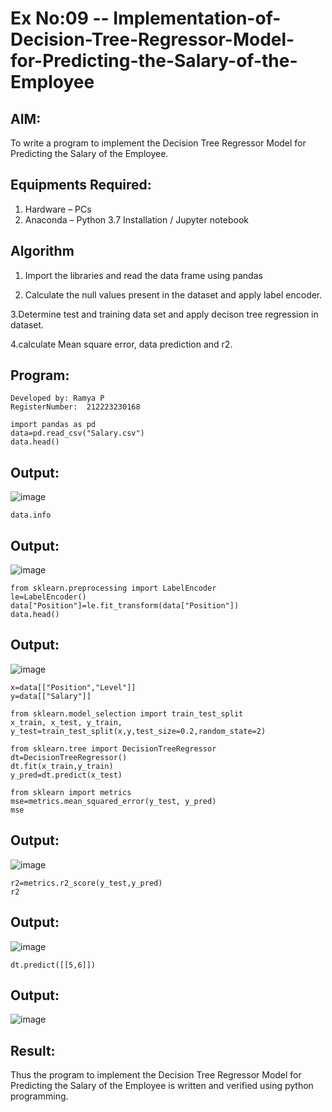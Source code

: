 # Ex No:09 -- Implementation-of-Decision-Tree-Regressor-Model-for-Predicting-the-Salary-of-the-Employee

## AIM:
To write a program to implement the Decision Tree Regressor Model for Predicting the Salary of the Employee.

## Equipments Required:
1. Hardware – PCs
2. Anaconda – Python 3.7 Installation / Jupyter notebook

## Algorithm

1. Import the libraries and read the data frame using pandas

2. Calculate the null values present in the dataset and apply label encoder.

3.Determine test and training data set and apply decison tree regression in dataset.

4.calculate Mean square error, data prediction and r2.

## Program:
```
Developed by: Ramya P
RegisterNumber:  212223230168
```
~~~
import pandas as pd
data=pd.read_csv("Salary.csv")
data.head()
~~~
## Output:
![image](https://github.com/user-attachments/assets/6cfb5c8a-9add-4848-9d53-00b64449940c)

~~~
data.info
~~~
## Output:
![image](https://github.com/user-attachments/assets/f6a4100f-3d87-436c-adb1-5afe95af1c72)

~~~
from sklearn.preprocessing import LabelEncoder
le=LabelEncoder()
data["Position"]=le.fit_transform(data["Position"])
data.head()
~~~

## Output:
![image](https://github.com/user-attachments/assets/66420b3d-2b63-491a-86d5-2299c142d98e)

~~~
x=data[["Position","Level"]]
y=data[["Salary"]]
~~~

~~~
from sklearn.model_selection import train_test_split
x_train, x_test, y_train, y_test=train_test_split(x,y,test_size=0.2,random_state=2)
~~~

~~~
from sklearn.tree import DecisionTreeRegressor
dt=DecisionTreeRegressor()
dt.fit(x_train,y_train)
y_pred=dt.predict(x_test)
~~~

~~~
from sklearn import metrics
mse=metrics.mean_squared_error(y_test, y_pred)
mse
~~~
## Output:
![image](https://github.com/user-attachments/assets/426d6ef1-9ec8-4dce-8d5f-014bbed565e9)

~~~
r2=metrics.r2_score(y_test,y_pred)
r2
~~~

## Output:
![image](https://github.com/user-attachments/assets/01b795a4-c1c2-4c75-a668-7cb76c15d456)

~~~
dt.predict([[5,6]])
~~~

## Output:
![image](https://github.com/user-attachments/assets/c0f6a476-f7ee-46a8-8514-2e10cbd38ce9)













## Result:
Thus the program to implement the Decision Tree Regressor Model for Predicting the Salary of the Employee is written and verified using python programming.
